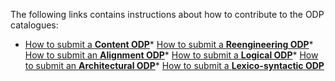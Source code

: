 The following links contains instructions about how to contribute to the ODP catalogues:
 


* [How to submit a __Content ODP__](../ProposeCP/ProposeCP.md "Submissions:ProposeCP")* [How to submit a __Reengineering ODP__](../ProposeRP/ProposeRP.md "Submissions:ProposeRP")* [How to submit an __Alignment ODP__](../ProposeALP/ProposeALP.md "Submissions:ProposeALP")* [How to submit a __Logical ODP__](../ProposeLP/ProposeLP.md "Submissions:ProposeLP")* [How to submit an __Architectural ODP__](../ProposeARP/ProposeARP.md "Submissions:ProposeARP")* [How to submit a __Lexico-syntactic ODP__](../ProposeLSP/ProposeLSP.md "Submissions:ProposeLSP")
